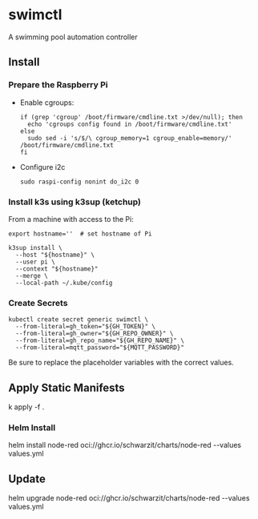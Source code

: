# swimctl

A swimming pool automation controller


## Install

### Prepare the Raspberry Pi

* Enable cgroups:

    ```
    if (grep 'cgroup' /boot/firmware/cmdline.txt >/dev/null); then
      echo 'cgroups config found in /boot/firmware/cmdline.txt'
    else
      sudo sed -i 's/$/\ cgroup_memory=1 cgroup_enable=memory/' /boot/firmware/cmdline.txt
    fi
    ```

* Configure i2c

    ```
    sudo raspi-config nonint do_i2c 0
    ```


### Install k3s using k3sup (ketchup)

From a machine with access to the Pi:
```
export hostname=''  # set hostname of Pi

k3sup install \
  --host "${hostname}" \
  --user pi \
  --context "${hostname}"
  --merge \
  --local-path ~/.kube/config
```

### Create Secrets

```
kubectl create secret generic swimctl \
  --from-literal=gh_token="${GH_TOKEN}" \
  --from-literal=gh_owner="${GH_REPO_OWNER}" \
  --from-literal=gh_repo_name="${GH_REPO_NAME}" \
  --from-literal=mqtt_password="${MQTT_PASSWORD}"
```

Be sure to replace the placeholder variables with the correct values.


## Apply Static Manifests

k apply -f .


### Helm Install
helm install node-red oci://ghcr.io/schwarzit/charts/node-red --values values.yml


## Update
helm upgrade node-red oci://ghcr.io/schwarzit/charts/node-red --values values.yml
